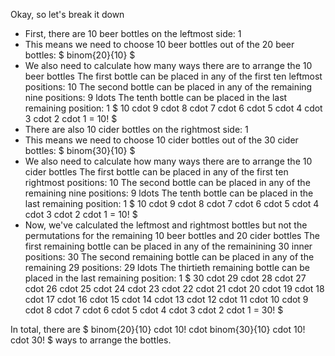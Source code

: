 Okay, so let's break it down
<ul>
<li> First, there are 10 beer bottles on the leftmost side: 1
<li> This means we need to choose 10 beer bottles out of the 20 beer bottles: $ binom{20}{10} $
<li> We also need to calculate how many ways there are to arrange the 10 beer bottles
The first bottle can be placed in any of the first ten leftmost positions: 10 
The second bottle can be placed in any of the remaining nine positions: 9 
ldots 
The tenth bottle can be placed in the last remaining position: 1 
$ 10 cdot 9 cdot 8 cdot 7 cdot 6 cdot 5 cdot 4 cdot 3 cdot 2 cdot 1 = 10! $
<li> There are also 10 cider bottles on the rightmost side: 1
<li> This means we need to choose 10 cider bottles out of the 30 cider bottles: $ binom{30}{10} $
<li> We also need to calculate how many ways there are to arrange the 10 cider bottles
The first bottle can be placed in any of the first ten rightmost positions: 10 
The second bottle can be placed in any of the remaining nine positions: 9 
ldots 
The tenth bottle can be placed in the last remaining position: 1 
$ 10 cdot 9 cdot 8 cdot 7 cdot 6 cdot 5 cdot 4 cdot 3 cdot 2 cdot 1 = 10! $
<li> Now, we've calculated the leftmost and rightmost bottles but not the permutations for the remaining 10 beer bottles and 20 cider bottles 
The first remaining bottle can be placed in any of the remainining 30 inner positions: 30 
The second remaining bottle can be placed in any of the remaining 29 positions: 29 
ldots 
The thirtieth remaining bottle can be placed in the last remaining position: 1 
$ 30 cdot 29 cdot 28 cdot 27 cdot 26 cdot 25 cdot 24 cdot 23 cdot 22 cdot 21 cdot 20 cdot 19 cdot 18 cdot 17 cdot 16 cdot 15 cdot 14 cdot 13 cdot 12 cdot 11 cdot 10 cdot 9 cdot 8 cdot 7 cdot 6 cdot 5 cdot 4 cdot 3 cdot 2 cdot 1 = 30! $
</ul>
In total, there are $ binom{20}{10} cdot 10! cdot binom{30}{10} cdot 10! cdot 30! $ ways to arrange the bottles.
